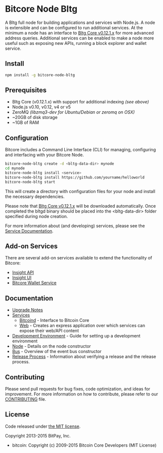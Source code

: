Bitcore Node Bltg
============

A Bltg full node for building applications and services with Node.js. A node is extensible and can be configured to run additional services. At the minimum a node has an interface to [Bltg Core v0.12.1.x](https://github.com/Block-Logic-Technology-Group/bltg/tree/v0.12.1.x) for more advanced address queries. Additional services can be enabled to make a node more useful such as exposing new APIs, running a block explorer and wallet service.

## Install

```bash
npm install -g bitcore-node-bltg
```

## Prerequisites

- Bltg Core (v0.12.1.x) with support for additional indexing *(see above)*
- Node.js v0.10, v0.12, v4 or v5
- ZeroMQ *(libzmq3-dev for Ubuntu/Debian or zeromq on OSX)*
- ~20GB of disk storage
- ~1GB of RAM

## Configuration

Bitcore includes a Command Line Interface (CLI) for managing, configuring and interfacing with your Bitcore Node.

```bash
bitcore-node-bltg create -d <bltg-data-dir> mynode
cd mynode
bitcore-node-bltg install <service>
bitcore-node-bltg install https://github.com/yourname/helloworld
bitcore-node-bltg start
```

This will create a directory with configuration files for your node and install the necessary dependencies.

Please note that [Bltg Core v0.12.1.x](https://github.com/Block-Logic-Technology-Group/bltg/tree/v0.12.1.x) will be downloaded automatically. Once completed the bltgd binary should be placed into the &lt;bltg-data-dir&gt; folder specified during node creation.

For more information about (and developing) services, please see the [Service Documentation](docs/services.md).

## Add-on Services

There are several add-on services available to extend the functionality of Bitcore:

- [Insight API](https://github.com/Block-Logic-Technology-Group/insight-api-bltg/tree/master)
- [Insight UI](https://github.com/Block-Logic-Technology-Group/insight-ui-bltg/tree/master)
- [Bitcore Wallet Service](https://github.com/Block-Logic-Technology-Group/bitcore-wallet-service/tree/master)

## Documentation

- [Upgrade Notes](docs/upgrade.md)
- [Services](docs/services.md)
  - [Bitcoind](docs/services/bitcoind.md) - Interface to Bitcoin Core
  - [Web](docs/services/web.md) - Creates an express application over which services can expose their web/API content
- [Development Environment](docs/development.md) - Guide for setting up a development environment
- [Node](docs/node.md) - Details on the node constructor
- [Bus](docs/bus.md) - Overview of the event bus constructor
- [Release Process](docs/release.md) - Information about verifying a release and the release process.

## Contributing

Please send pull requests for bug fixes, code optimization, and ideas for improvement. For more information on how to contribute, please refer to our [CONTRIBUTING](https://github.com/bitpay/bitcore/blob/master/CONTRIBUTING.md) file.

## License

Code released under [the MIT license](https://github.com/Block-Logic-Technology-Group/bitcore-node-bltg/blob/master/LICENSE).

Copyright 2013-2015 BitPay, Inc.

- bitcoin: Copyright (c) 2009-2015 Bitcoin Core Developers (MIT License)
